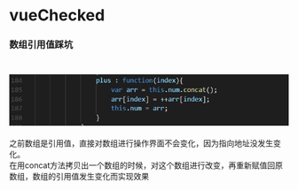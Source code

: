 # vueChecked

###    数组引用值踩坑

###  ![index](/screenPics/plus.png)

之前数组是引用值，直接对数组进行操作界面不会变化，因为指向地址没发生变化。   
在用concat方法拷贝出一个数组的时候，对这个数组进行改变，再重新赋值回原数组，数组的引用值发生变化而实现效果
